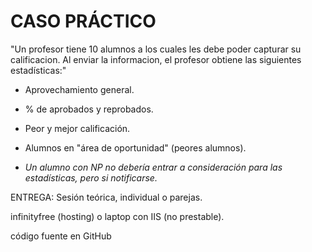 # CASO PRÁCTICO

"Un profesor tiene 10 alumnos a los cuales les debe poder capturar su calificacion.
Al enviar la informacion, el profesor obtiene las siguientes estadísticas:"

- Aprovechamiento general.
- % de aprobados y reprobados.
- Peor y mejor calificación.
- Alumnos en "área de oportunidad" (peores alumnos).

- *Un alumno con NP no debería entrar a consideración
 para las estadísticas, pero si notificarse.*

ENTREGA: Sesión teórica, individual o parejas.

infinityfree (hosting) o laptop con IIS (no prestable).

código fuente en GitHub
